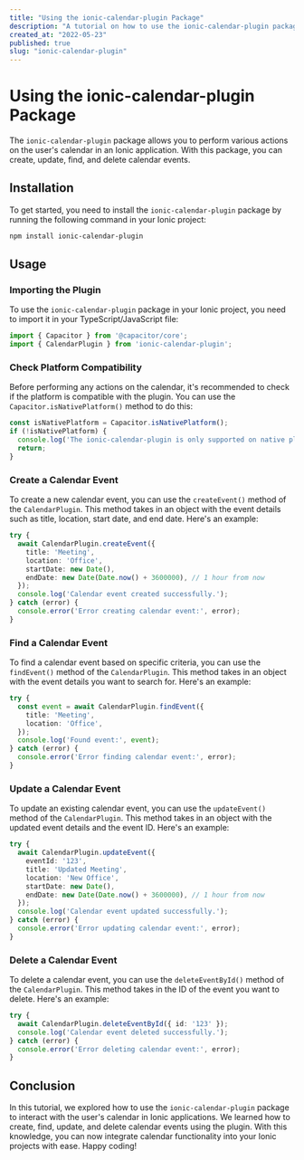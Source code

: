 ```yaml
---
title: "Using the ionic-calendar-plugin Package"
description: "A tutorial on how to use the ionic-calendar-plugin package to interact with the user's calendar in Ionic applications."
created_at: "2022-05-23"
published: true
slug: "ionic-calendar-plugin"
---
```


# Using the ionic-calendar-plugin Package

The `ionic-calendar-plugin` package allows you to perform various actions on the user's calendar in an Ionic application. With this package, you can create, update, find, and delete calendar events.

## Installation

To get started, you need to install the `ionic-calendar-plugin` package by running the following command in your Ionic project:

```bash
npm install ionic-calendar-plugin
```

## Usage

### Importing the Plugin

To use the `ionic-calendar-plugin` package in your Ionic project, you need to import it in your TypeScript/JavaScript file:

```typescript
import { Capacitor } from '@capacitor/core';
import { CalendarPlugin } from 'ionic-calendar-plugin';
```

### Check Platform Compatibility

Before performing any actions on the calendar, it's recommended to check if the platform is compatible with the plugin. You can use the `Capacitor.isNativePlatform()` method to do this:

```typescript
const isNativePlatform = Capacitor.isNativePlatform();
if (!isNativePlatform) {
  console.log('The ionic-calendar-plugin is only supported on native platforms.');
  return;
}
```

### Create a Calendar Event

To create a new calendar event, you can use the `createEvent()` method of the `CalendarPlugin`. This method takes in an object with the event details such as title, location, start date, and end date. Here's an example:

```typescript
try {
  await CalendarPlugin.createEvent({
    title: 'Meeting',
    location: 'Office',
    startDate: new Date(),
    endDate: new Date(Date.now() + 3600000), // 1 hour from now
  });
  console.log('Calendar event created successfully.');
} catch (error) {
  console.error('Error creating calendar event:', error);
}
```

### Find a Calendar Event

To find a calendar event based on specific criteria, you can use the `findEvent()` method of the `CalendarPlugin`. This method takes in an object with the event details you want to search for. Here's an example:

```typescript
try {
  const event = await CalendarPlugin.findEvent({
    title: 'Meeting',
    location: 'Office',
  });
  console.log('Found event:', event);
} catch (error) {
  console.error('Error finding calendar event:', error);
}
```

### Update a Calendar Event

To update an existing calendar event, you can use the `updateEvent()` method of the `CalendarPlugin`. This method takes in an object with the updated event details and the event ID. Here's an example:

```typescript
try {
  await CalendarPlugin.updateEvent({
    eventId: '123',
    title: 'Updated Meeting',
    location: 'New Office',
    startDate: new Date(),
    endDate: new Date(Date.now() + 3600000), // 1 hour from now
  });
  console.log('Calendar event updated successfully.');
} catch (error) {
  console.error('Error updating calendar event:', error);
}
```

### Delete a Calendar Event

To delete a calendar event, you can use the `deleteEventById()` method of the `CalendarPlugin`. This method takes in the ID of the event you want to delete. Here's an example:

```typescript
try {
  await CalendarPlugin.deleteEventById({ id: '123' });
  console.log('Calendar event deleted successfully.');
} catch (error) {
  console.error('Error deleting calendar event:', error);
}
```

## Conclusion

In this tutorial, we explored how to use the `ionic-calendar-plugin` package to interact with the user's calendar in Ionic applications. We learned how to create, find, update, and delete calendar events using the plugin. With this knowledge, you can now integrate calendar functionality into your Ionic projects with ease. Happy coding!